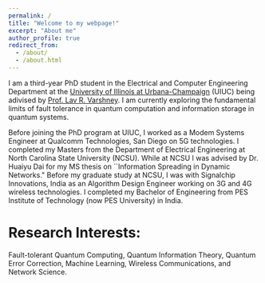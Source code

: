 ```yaml
---
permalink: /
title: "Welcome to my webpage!"
excerpt: "About me"
author_profile: true
redirect_from: 
  - /about/
  - /about.html
---
```


I am a third-year PhD student in the Electrical and Computer Engineering Department at the <a href="https://illinois.edu/">University of Illinois at Urbana-Champaign</a> (UIUC) being adivised by <a href="https://www.varshney.csl.illinois.edu/">Prof. Lav R. Varshney</a>. I am currently exploring the fundamental limits of fault tolerance in quantum computation and information storage in quantum systems.

Before joining the PhD program at UIUC, I worked as a Modem Systems Engineer at Qualcomm Technologies, San Diego on 5G technologies. I completed my Masters from the Department of Electrical Engineering at North Carolina State University (NCSU). While at NCSU I was advised by Dr. Huaiyu Dai for my MS thesis on ``Information Spreading in Dynamic Networks." Before my graduate study at NCSU, I was with Signalchip Innovations, India as an Algorithm Design Engineer working on 3G and 4G wireless technologies. I completed my Bachelor of Engineering from PES Institute of Technology (now PES University) in India.

Research Interests:
======
Fault-tolerant Quantum Computing, Quantum Information Theory, Quantum Error Correction, Machine Learning, Wireless Communications, and Network Science.
